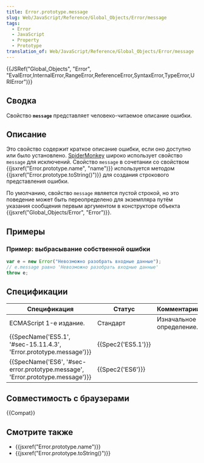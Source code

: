 ```yaml
---
title: Error.prototype.message
slug: Web/JavaScript/Reference/Global_Objects/Error/message
tags:
  - Error
  - JavaScript
  - Property
  - Prototype
translation_of: Web/JavaScript/Reference/Global_Objects/Error/message
---
```


{{JSRef("Global_Objects", "Error", "EvalError,InternalError,RangeError,ReferenceError,SyntaxError,TypeError,URIError")}}

## Сводка

Свойство **`message`** представляет человеко-читаемое описание ошибки.

## Описание

Это свойство содержит краткое описание ошибки, если оно доступно или было установлено. [SpiderMonkey](/ru/docs/Mozilla/Projects/SpiderMonkey) широко использует свойство `message` для исключений. Свойство `message` в сочетании со свойством {{jsxref("Error.prototype.name", "name")}} используется методом {{jsxref("Error.prototype.toString()")}} для создания строкового представления ошибки.

По умолчанию, свойство `message` является пустой строкой, но это поведение может быть переопределено для экземпляра путём указания сообщения первым аргументом в конструкторе объекта {{jsxref("Global_Objects/Error", "Error")}}.

## Примеры

### Пример: выбрасывание собственной ошибки

```js
var e = new Error("Невозможно разобрать входные данные");
// e.message равно 'Невозможно разобрать входные данные'
throw e;
```

## Спецификации

| Спецификация                                                                   | Статус             | Комментарии              |
| ------------------------------------------------------------------------------ | ------------------ | ------------------------ |
| ECMAScript 1-е издание.                                                        | Стандарт           | Изначальное определение. |
| {{SpecName('ES5.1', '#sec-15.11.4.3', 'Error.prototype.message')}}             | {{Spec2('ES5.1')}} |                          |
| {{SpecName('ES6', '#sec-error.prototype.message', 'Error.prototype.message')}} | {{Spec2('ES6')}}   |                          |

## Совместимость с браузерами

{{Compat}}

## Смотрите также

- {{jsxref("Error.prototype.name")}}
- {{jsxref("Error.prototype.toString()")}}
